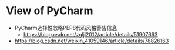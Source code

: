 # View of PyCharm

+ PyCharm选择性忽略PEP8代码风格警告信息
	+ https://blog.csdn.net/zgljl2012/article/details/51907663
+ https://blog.csdn.net/weixin_41059146/article/details/78826163
